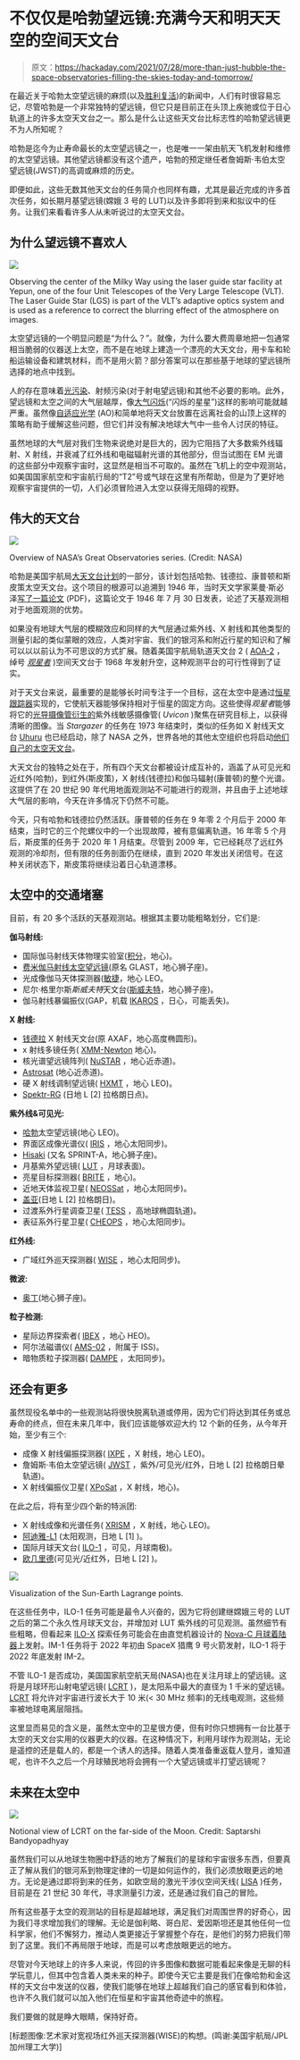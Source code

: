 # 不仅仅是哈勃望远镜:充满今天和明天天空的空间天文台

> 原文：<https://hackaday.com/2021/07/28/more-than-just-hubble-the-space-observatories-filling-the-skies-today-and-tomorrow/>

在最近关于哈勃太空望远镜的麻烦(以及[胜利复活](https://hackaday.com/2021/07/16/the-fix-is-in-hubbles-troubles-appear-over-for-now/))的新闻中，人们有时很容易忘记，尽管哈勃是一个非常独特的望远镜，但它只是目前正在头顶上疾驰或位于日心轨道上的许多太空天文台之一。那么是什么让这些天文台比标志性的哈勃望远镜更不为人所知呢？

哈勃是迄今为止寿命最长的太空望远镜之一，也是唯一一架由航天飞机发射和维修的太空望远镜。其他望远镜都没有这个遗产，哈勃的预定继任者詹姆斯·韦伯太空望远镜(JWST)的高调或麻烦的历史。

即便如此，这些无数其他天文台的任务简介也同样有趣，尤其是最近完成的许多首次任务，如长期月基望远镜(嫦娥 3 号的 LUT)以及许多即将到来和拟议中的任务。让我们来看看许多人从未听说过的太空天文台。

## 为什么望远镜不喜欢人

[![](img/3b70e38d32351de5a102407aa090463c.png)](https://hackaday.com/wp-content/uploads/2021/07/Laser_Towards_Milky_Ways_Centre.jpg)

Observing the center of the Milky Way using the laser guide star facility at Yepun, one of the four Unit Telescopes of the Very Large Telescope (VLT). The Laser Guide Star (LGS) is part of the VLT’s adaptive optics system and is used as a reference to correct the blurring effect of the atmosphere on images.

太空望远镜的一个明显问题是“为什么？”。就像，为什么要大费周章地把一包通常相当脆弱的仪器送上太空，而不是在地球上建造一个漂亮的大天文台，用卡车和轮船运输设备和建筑材料，而不是用火箭？部分答案可以在那些基于地球的望远镜所选择的地点中找到。

人的存在意味着[光污染](https://en.wikipedia.org/wiki/Light_pollution)、射频污染(对于射电望远镜)和其他不必要的影响。此外，望远镜和太空之间的大气层越厚，像[大气闪烁](https://arxiv.org/abs/1506.06921)(“闪烁的星星”)这样的影响可能就越严重。虽然像[自适应光学](https://en.wikipedia.org/wiki/Adaptive_optics) (AO)和简单地将天文台放置在远离社会的山顶上这样的策略有助于缓解这些问题，但它们并没有解决地球大气中一些令人讨厌的特征。

虽然地球的大气层对我们生物来说绝对是巨大的，因为它阻挡了大多数紫外线辐射、X 射线，并衰减了红外线和电磁辐射光谱的其他部分，但当试图在 EM 光谱的这些部分中观察宇宙时，这显然是相当不可取的。虽然在飞机上的空中观测站，如美国国家航空和宇宙航行局的“T2”号或气球在这里有所帮助，但是为了更好地观察宇宙提供的一切，人们必须冒险进入太空以获得无阻碍的视野。

## 伟大的天文台

[![](img/2fb5cc9d00ef6ef21a5fad22411b0bb4.png)](https://hackaday.com/wp-content/uploads/2021/07/Great_Observatories.jpg)

Overview of NASA’s Great Observatories series. (Credit: NASA)

哈勃是美国宇航局[大天文台计划](https://en.wikipedia.org/wiki/Great_Observatories_program)的一部分，该计划包括哈勃、钱德拉、康普顿和斯皮策太空天文台。这个项目的根源可以追溯到 1946 年，当时天文学家莱曼·斯必泽[写了一篇论文](https://history.nasa.gov/SP-4407/vol5/chapter-3/III-1%20(546).pdf) (PDF)，这篇论文于 1946 年 7 月 30 日发表，论述了天基观测相对于地面观测的优势。

如果没有地球大气层的模糊效应和同样的大气层通过紫外线、X 射线和其他类型的测量引起的类似蒙眼的效应，人类对宇宙、我们的银河系和附近行星的知识和了解可以以以前认为不可思议的方式扩展。随着美国宇航局轨道天文台 2 ( [AOA-2](https://en.wikipedia.org/wiki/Orbiting_Astronomical_Observatory_2) ，绰号 [*观星者*](https://www.nasa.gov/feature/goddard/2018/nasa-s-first-stellar-observatory-oao-2-turns-50) )空间天文台于 1968 年发射升空，这种观测平台的可行性得到了证实。

对于天文台来说，最重要的是能够长时间专注于一个目标，这在太空中是通过[恒星跟踪器](https://hackaday.com/2020/04/02/star-trackers-telling-up-from-down-in-any-space/)实现的，它使航天器能够保持相对于恒星的固定方向。这些使得*观星者*能够将它的[光导摄像管衍生的](https://hackaday.com/2020/02/27/recording-video-in-the-era-of-crts-the-video-camera-tube/)紫外线敏感摄像管( *Uvicon* )聚焦在研究目标上，以获得清晰的图像。当 *Stargazer* 的任务在 1973 年结束时，类似的任务如 X 射线天文台 [Uhuru](https://en.wikipedia.org/wiki/Uhuru_(satellite)) 也已经启动，除了 NASA 之外，世界各地的其他太空组织也将启动[他们自己的太空天文台](https://en.wikipedia.org/wiki/List_of_space_telescopes)。

大天文台的独特之处在于，所有四个天文台都被设计成互补的，涵盖了从可见光和近红外(哈勃)，到红外(斯皮策)，X 射线(钱德拉)和伽马辐射(康普顿)的整个光谱。这提供了在 20 世纪 90 年代用地面观测站不可能进行的观测，并且由于上述地球大气层的影响，今天在许多情况下仍然不可能。

今天，只有哈勃和钱德拉仍然活跃。康普顿的任务在 9 年零 2 个月后于 2000 年结束，当时它的三个陀螺仪中的一个出现故障，被有意偏离轨道。16 年零 5 个月后，斯皮策的任务于 2020 年 1 月结束。尽管到 2009 年，它已经耗尽了远红外观测的冷却剂，但有限的任务剖面仍在继续，直到 2020 年发出关闭信号。在这种关闭状态下，斯皮策将继续沿着日心轨道漂移。

## 太空中的交通堵塞

目前，有 20 多个活跃的天基观测站。根据其主要功能粗略划分，它们是:

**伽马射线:**

*   国际伽马射线天体物理实验室([积分](https://en.wikipedia.org/wiki/INTEGRAL)，地心)。
*   [费米伽马射线太空望远镜](https://en.wikipedia.org/wiki/Fermi_Gamma-ray_Space_Telescope)(原名 GLAST，地心狮子座)。
*   光成像伽马天体探测器([敏捷](https://en.wikipedia.org/wiki/AGILE_(satellite))，地心 LEO。
*   尼尔·格里尔斯*斯威夫特*天文台([斯威夫特](https://en.wikipedia.org/wiki/Neil_Gehrels_Swift_Observatory)，地心狮子座)。
*   伽马射线暴偏振仪(GAP，机载 [IKAROS](https://en.wikipedia.org/wiki/IKAROS) ，日心，可能丢失)。

**X 射线:**

*   [钱德拉](https://en.wikipedia.org/wiki/Chandra_X-ray_Observatory) X 射线天文台(原 AXAF，地心高度椭圆形)。
*   x 射线多镜任务( [XMM-Newton](https://en.wikipedia.org/wiki/XMM-Newton) 地心)。
*   核光谱望远镜阵列( [NuSTAR](https://en.wikipedia.org/wiki/NuSTAR) ，地心近赤道)。
*   [Astrosat](https://en.wikipedia.org/wiki/Astrosat) (地心近赤道)。
*   硬 X 射线调制望远镜( [HXMT](https://en.wikipedia.org/wiki/Hard_X-ray_Modulation_Telescope) ，地心 LEO)。
*   [Spektr-RG](https://en.wikipedia.org/wiki/Spektr-RG) (日地 L [2] 拉格朗日点)。

**紫外线&可见光:**

*   [哈勃](https://en.wikipedia.org/wiki/Hubble_Space_Telescope)太空望远镜(地心 LEO)。
*   界面区成像光谱仪( [IRIS](https://en.wikipedia.org/wiki/Interface_Region_Imaging_Spectrograph) ，地心太阳同步)。
*   [Hisaki](https://en.wikipedia.org/wiki/Hisaki_(satellite)) (又名 SPRINT-A，地心狮子座)。
*   月基紫外望远镜( [LUT](https://en.wikipedia.org/wiki/Chang%27e_3#Lunar-based_ultraviolet_telescope_(LUT)) ，月球表面)。
*   亮星目标探测器( [BRITE](https://en.wikipedia.org/wiki/BRITE) ，地心)。
*   近地天体监视卫星( [NEOSSat](https://en.wikipedia.org/wiki/Near_Earth_Object_Surveillance_Satellite) ，地心太阳同步)。
*   [盖亚](https://en.wikipedia.org/wiki/Gaia_(spacecraft))(日地 L [2] 拉格朗日)。
*   过渡系外行星调查卫星( [TESS](https://en.wikipedia.org/wiki/Transiting_Exoplanet_Survey_Satellite) ，高地球椭圆轨道)。
*   表征系外行星卫星( [CHEOPS](https://en.wikipedia.org/wiki/CHEOPS) ，地心太阳同步)。

**红外线:**

*   广域红外巡天探测器( [WISE](https://en.wikipedia.org/wiki/Wide-field_Infrared_Survey_Explorer) ，地心太阳同步)。

**微波:**

*   [奥丁](https://en.wikipedia.org/wiki/Odin_(satellite))(地心狮子座)。

**粒子检测:**

*   星际边界探索者( [IBEX](https://en.wikipedia.org/wiki/Interstellar_Boundary_Explorer) ，地心 HEO)。
*   阿尔法磁谱仪( [AMS-02](https://en.wikipedia.org/wiki/Alpha_Magnetic_Spectrometer) ，附属于 ISS)。
*   暗物质粒子探测器( [DAMPE](https://en.wikipedia.org/wiki/Dark_Matter_Particle_Explorer) ，太阳同步)。

## 还会有更多

虽然现役名单中的一些观测站将很快脱离轨道或停用，因为它们将达到其任务或总寿命的终点，但在未来几年中，我们应该能够欢迎大约 12 个新的任务，从今年开始，至少有三个:

*   成像 X 射线偏振探测器( [IXPE](https://en.wikipedia.org/wiki/IXPE) ，X 射线，地心 LEO)。
*   詹姆斯·韦伯太空望远镜( [JWST](https://en.wikipedia.org/wiki/James_Webb_Space_Telescope) ，紫外/可见光/红外，日地 L [2] 拉格朗日晕轨道)。
*   X 射线偏振仪卫星( [XPoSat](https://en.wikipedia.org/wiki/X-ray_Polarimeter_Satellite) ，X 射线，地心)。

在此之后，将有至少四个新的特派团:

*   X 射线成像和光谱任务( [XRISM](https://en.wikipedia.org/wiki/X-Ray_Imaging_and_Spectroscopy_Mission) ，X 射线，地心 LEO)。
*   [阿迪雅-L1](https://en.wikipedia.org/wiki/Aditya-L1) (太阳观测，日地 L [1] )。
*   国际月球天文台( [ILO-1](https://en.wikipedia.org/wiki/International_Lunar_Observatory) ，可见，月球南极)。
*   [欧几里德](https://en.wikipedia.org/wiki/Euclid_(spacecraft))(可见光/近红外，日地 L [2] )。

[![](img/b58f56a64dc3a0b6b6bbd8cd4f6949fb.png)](https://hackaday.com/wp-content/uploads/2021/07/Lagrange-better.png)

Visualization of the Sun-Earth Lagrange points.

在这些任务中，ILO-1 任务可能是最令人兴奋的，因为它将创建继嫦娥三号的 LUT 之后的第二个永久性月球天文台，并增加对 LUT 紫外线的可见观测。虽然细节有些粗略，但看起来 [ILO-X](https://iloa.org/ilo-x-precursor/) 探索任务可能会在由直觉机器设计的 [Nova-C 月球着陆器](https://en.wikipedia.org/wiki/IM-1)上发射。IM-1 任务将于 2022 年初由 SpaceX 猎鹰 9 号火箭发射，ILO-1 将于 2022 年底发射 IM-2。

不管 ILO-1 是否成功，美国国家航空航天局(NASA)也在关注月球上的望远镜。这将是月球环形山射电望远镜( [LCRT](https://en.wikipedia.org/wiki/Lunar_Crater_Radio_Telescope) )，是太阳系中最大的直径为 1 千米的望远镜。 [LCRT](https://www.nasa.gov/directorates/spacetech/niac/2020_Phase_I_Phase_II/lunar_crater_radio_telescope/) 将允许对宇宙进行波长大于 10 米(< 30 MHz 频率)的无线电观测，这些频率被地球电离层阻挡。

这里显而易见的含义是，虽然太空中的卫星很方便，但有时你只想拥有一台比基于太空的天文台实用的仪器更大的仪器。在这种情况下，利用月球作为观测站，无论是遥控的还是载人的，都是一个诱人的选择。随着人类准备重返载人登月，谁知道呢，也许不久之后一个月球殖民地将会拥有一个大望远镜或半打望远镜呢？

## 未来在太空中

[![](img/c9ecd70d2c1915c296f2213e00dcc4b7.png)](https://hackaday.com/wp-content/uploads/2021/07/nasa_lunar_crater_radio_telescope_lcrt_concept.jpg)

Notional view of LCRT on the far-side of the Moon.
Credit: Saptarshi Bandyopadhyay

虽然我们可以从地球生物圈中舒适的地方了解我们的星球和宇宙很多东西，但要真正了解从我们的银河系到物理定律的一切是如何运作的，我们必须放眼更远的地方。无论是通过即将到来的任务，如欧空局的激光干涉仪空间天线( [LISA](https://en.wikipedia.org/wiki/Laser_Interferometer_Space_Antenna) )任务，目前是在 21 世纪 30 年代，寻求测量引力波，还是通过我们自己的冒险。

所有这些基于太空的观测站的目标是超越地球，满足我们对周围世界的好奇心，因为我们寻求增加我们的理解。无论是伽利略、哥白尼、爱因斯坦还是其他任何一位科学家，他们不懈努力，推动人类更接近于掌握整个存在，是他们的努力把我们带到了这里。我们不再局限于地球，而是可以考虑放眼更远的地方。

尽管对今天地球上的许多人来说，传回的许多图像和数据可能看起来像是无聊的科学玩意儿，但其中包含着人类未来的种子。即使今天它主要是我们在像哈勃和金这样的天文台中发送的仪器，使我们能够在地球上超越我们自己的感官看到和体验，也许不久我们就可以加入他们在恒星和宇宙其他奇迹中的旅程。

我们要做的就是睁大眼睛，保持好奇。

[标题图像:艺术家对宽视场红外巡天探测器(WISE)的构想。(鸣谢:美国宇航局/JPL 加州理工大学)]